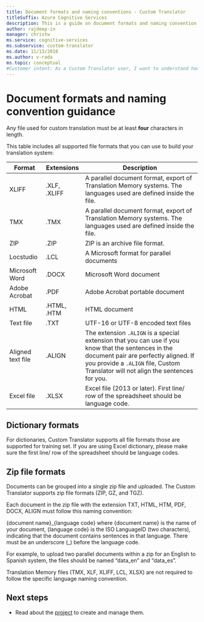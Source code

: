 ```yaml
---
title: Document formats and naming conventions - Custom Translator
titleSuffix: Azure Cognitive Services
description: This is a guide on document formats and naming convention in Custom Translator. This concept helps to manage documents names better abd avoid naming conflicts.
author: rajdeep-in
manager: christw
ms.service: cognitive-services
ms.subservice: custom-translator
ms.date: 11/13/2018
ms.author: v-rada
ms.topic: conceptual
#Customer intent: As a Custom Translator user, I want to understand how to format and name my documents.
---
```


# Document formats and naming convention guidance

Any file used for custom translation must be at least **four** characters in length.

This table includes all supported file formats that you can use to build your translation system:

| Format            | Extensions   | Description                                                                                                                                                                                                                                                                    |
|-------------------|--------------|--------------------------------------------------------------------------------------------------------------------------------------------------------------------------------------------------------------------------------------------------------------------------------|
| XLIFF             | .XLF, .XLIFF | A parallel document format, export of Translation Memory systems. The languages used are defined inside the file.                                                                                                                                                              |
| TMX               | .TMX         | A parallel document format, export of Translation Memory systems. The languages used are defined inside the file.                                                                                                                                                              |
| ZIP               | .ZIP         | ZIP is an archive file format.                                                                                                                                                                                                        |
| Locstudio         | .LCL         | A Microsoft format for parallel documents                                                                                                                                                                                                                                      |
| Microsoft Word    | .DOCX        | Microsoft Word document                                                                                                                                                                                                                                                        |
| Adobe Acrobat     | .PDF         | Adobe Acrobat portable document                                                                                                                                                                                                                                                |
| HTML              | .HTML, .HTM  | HTML document                                                                                                                                                                                                                                                                  |
| Text file         | .TXT         | UTF-16 or UTF-8 encoded text files                                                                                                                                                                                                                                             |
| Aligned text file | .ALIGN       | The extension `.ALIGN` is a special extension that you can use if you know that the sentences in the document pair are perfectly aligned. If you provide a `.ALIGN` file, Custom Translator will not align the sentences for you. |
| Excel file        | .XLSX        | Excel file (2013 or later). First line/ row of the spreadsheet should be language code.                                                                                                                                                                                                                                                      |

## Dictionary formats

For dictionaries, Custom Translator supports all file formats those are supported for training set. If you are using Excel dictionary, please make sure the first line/ row of the spreadsheet should be language codes.

## Zip file formats

Documents can be grouped into a single zip file and uploaded. The Custom Translator supports zip file formats (ZIP, GZ, and TGZ).

Each document in the zip file with the extension TXT, HTML, HTM, PDF, DOCX, ALIGN must follow this naming convention:

{document name}\_{language code}
where {document name} is the name of your document, {language code} is the ISO LanguageID (two characters), indicating that the document contains sentences in that language. There must be an underscore (_) before the language code.

For example, to upload two parallel documents within a zip for an English to
Spanish system, the files should be named “data_en” and “data_es”.

Translation Memory files (TMX, XLF, XLIFF, LCL, XLSX) are not required to follow the specific language naming convention.  

## Next steps

- Read about the [project](workspace-and-project.md#what-is-a-custom-translator-project) to create and manage them.
